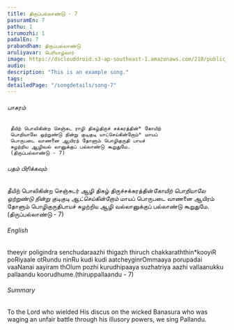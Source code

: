 ```yaml
---
title: ​திருப்பல்லாண்டு - 7
pasuramEn: 7
pathu: 1
tirumozhi: 1
padalEn: 7
prabandham: திருப்பல்லாண்டு
aruliyavar: பெரியாழ்வார்
image: https://dsclouddroid.s3-ap-southeast-1.amazonaws.com/218/public_102954e56b73c5f3f7a6eb945cfa7d5f7322.jpg
audio: 
description: "This is an example song."
tags: 
detailedPage: "/songdetails/song-7"
---
```

###### பாசுரம்


	 தீயிற் பொலிகின்ற செஞ்சுட ராழி திகழ்திருச் சக்கரத்தின்* கோயிற்
	 பொறியாலே ஒற்றுண்டு நின்று குடிகுடி யாட்செய்கின்றோம்* மாயப்
	 பொருபடை வாணனை ஆயிரந் தோளும் பொழிகுருதி பாயச்
	 சுழற்றிய ஆழிவல் லானுக்குப் பல்லாண்டு கூறுதுமே.
	 (திருப்பல்லாண்டு - 7)

###### பதம் பிரிக்கவும்

தீயிற் பொலிகின்ற செஞ்சுடர் ஆழி திகழ் திருச்சக்கரத்தின்*கோயிற்
	பொறியாலே ஒற்றுண்டு நின்று குடிகுடி ஆட்செய்கின்றோம்* மாயப்
	பொருபடை வாணனை ஆயிரம் தோளும் பொழிகுருதிபாயச்
	சுழற்றிய ஆழி வல்லானுக்குப் பல்லாண்டு கூறுதுமே. (திருப்பல்லாண்டு - 7)

###### English

theeyir poligindra senchudaraazhi thigazh thiruch chakkaraththin*kooyiR poRiyaale otRundu ninRu kudi kudi aatcheyginrOmmaaya porupadai vaaNanai aayiram thOlum pozhi kurudhipaaya suzhatriya aazhi vallaanukku pallaandu koorudhume.(thiruppallaandu - 7)

###### Summary

To the Lord who wielded His discus on the wicked Banasura who was waging an unfair battle through his illusory powers, we sing Pallandu. 